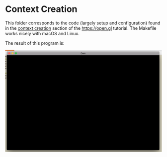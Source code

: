 # Context Creation

This folder corresponds to the code (largely setup and configuration) found in the [context creation](https://open.gl/context) section of the https://open.gl
tutorial. The Makefile works nicely with macOS and Linux.

The result of this program is:

![screenshot](screenshot.png)
